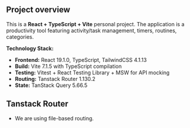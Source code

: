 ## Project overview

This is a **React + TypeScript + Vite** personal project. The application is a productivity tool featuring activity/task management, timers, routines, categories.

**Technology Stack:**

- **Frontend:** React 19.1.0, TypeScript, TailwindCSS 4.1.13
- **Build:** Vite 7.1.5 with TypeScript compilation
- **Testing:** Vitest + React Testing Library + MSW for API mocking
- **Routing:** Tanstack Router 1.130.2
- **State:** TanStack Query 5.66.5

## Tanstack Router

- We are using file-based routing.
